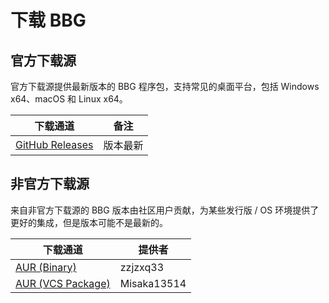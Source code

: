 # 下载 BBG

## 官方下载源

官方下载源提供最新版本的 BBG 程序包，支持常见的桌面平台，包括 Windows x64、macOS 和 Linux x64。

| 下载通道 | 备注 |
| --- | --- |
| [GitHub Releases](https://github.com/baiyang-lzy/bbg/releases) | 版本最新 |

## 非官方下载源

来自非官方下载源的 BBG 版本由社区用户贡献，为某些发行版 / OS 环境提供了更好的集成，但是版本可能不是最新的。

| 下载通道 | 提供者 |
| --- | --- |
| [AUR (Binary)](https://aur.archlinux.org/packages/bbg/) | zzjzxq33 |
| [AUR (VCS Package)](https://aur.archlinux.org/packages/bbg-git/) | Misaka13514 |
